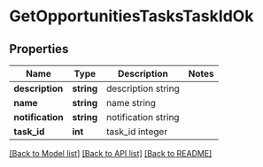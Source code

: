 # GetOpportunitiesTasksTaskIdOk

## Properties
Name | Type | Description | Notes
------------ | ------------- | ------------- | -------------
**description** | **string** | description string | 
**name** | **string** | name string | 
**notification** | **string** | notification string | 
**task_id** | **int** | task_id integer | 

[[Back to Model list]](../../README.md#documentation-for-models) [[Back to API list]](../../README.md#documentation-for-api-endpoints) [[Back to README]](../../README.md)

